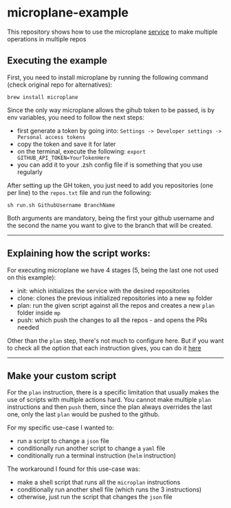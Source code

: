 # microplane-example
This repository shows how to use the microplane [service](https://github.com/Clever/microplane/) to make multiple operations in multiple repos


## Executing the example
First, you need to install microplane by running the following command (check original repo for alternatives):
```
brew install microplane
```

Since the only way microplane allows the gihub token to be passed, is by env variables, you need to follow the next steps:
- first generate a token by going into: `Settings -> Developer settings -> Personal access tokens`
- copy the token and save it for later
- on the terminal, execute the following: `export GITHUB_API_TOKEN=YourTokenHere`
- you can add it to your .zsh config file if is something that you use regularly


After setting up the GH token, you just need to add you repositories (one per line) to the `repos.txt` file and run the following:
```
sh run.sh GithubUsername BranchName
```
Both arguments are mandatory, being the first your github username and the second the name you want to give to the branch that will be created.

---

## Explaining how the script works:
For executing microplane we have 4 stages (5, being the last one not used on this example):
- init: which initializes the service with the desired repositories
- clone: clones the previous initialized repositories into a new `mp` folder
- plan: run the given script against all the repos and creates a new `plan` folder inside `mp`
- push: which push the changes to all the repos - and opens the PRs needed

Other than the `plan` step, there's not much to configure here. But if you want to check all the option that each instruction gives, you can do it [here](https://github.com/Clever/microplane/blob/master/docs/mp.md)

---

## Make your custom script
For the `plan` instruction, there is a specific limitation that usually makes the use of scripts with multiple actions hard. You cannot make multiple `plan` instructions and then `push` them, since the plan always overrides the last one, only the last `plan` would be pushed to the github.

For my specific use-case I wanted to:
- run a script to change a `json` file
- conditionally run another script to change a `yaml` file
- conditionally run a terminal instruction (`helm` instruction)

The workaround I found for this use-case was:
- make a shell script that runs all the `microplan` instructions
- conditionally run another shell file (which runs the 3 instructions)
- otherwise, just run the script that changes the `json` file

